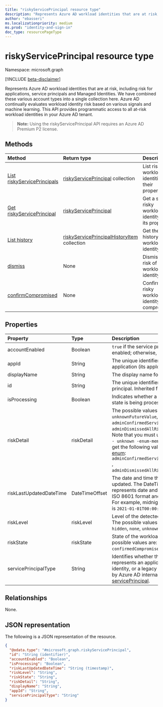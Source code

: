 ```yaml
---
title: "riskyServicePrincipal resource type"
description: "Represents Azure AD workload identities that are at risk, including risk for applications, service principals and Managed Identities. "
author: "ebasseri"
ms.localizationpriority: medium
ms.prod: "identity-and-sign-in"
doc_type: resourcePageType
---
```


# riskyServicePrincipal resource type

Namespace: microsoft.graph

[!INCLUDE [beta-disclaimer](../../includes/beta-disclaimer.md)]

Represents Azure AD workload identities that are at risk, including risk for applications, service principals and Managed Identities. We have combined these various account types into a single collection here. Azure AD continually evaluates workload identity risk based on various signals and machine learning. This API provides programmatic access to all at-risk workload identities in your Azure AD tenant.

>**Note:** Using the riskyServicePrincipal API requires an Azure AD Premium P2 license.

## Methods
|Method|Return type|Description|
|:---|:---|:---|
|[List riskyServicePrincipals](../api/riskyserviceprincipal-list.md)|[riskyServicePrincipal](../resources/riskyserviceprincipal.md) collection|List risky workload identities and their properties.|
|[Get riskyServicePrincipal](../api/riskyserviceprincipal-get.md)|[riskyServicePrincipal](../resources/riskyserviceprincipal.md)|Get a specific risky workload identity and its properties.|
|[List history](../api/riskyserviceprincipal-list-history.md)|[riskyServicePrincipalHistoryItem](../resources/riskyserviceprincipalhistoryitem.md) collection|Get the risk history of a workload identity.|
|[dismiss](../api/riskyserviceprincipal-dismiss.md)|None|Dismiss the risk of a risky workload identity.|
|[confirmCompromised](../api/riskyserviceprincipal-confirmcompromised.md)|None|Confirm a risky workload identity as compromised.|


## Properties
|Property|Type|Description|
|:---|:---|:---|
|accountEnabled|Boolean|`true` if the service principal account is enabled; otherwise, `false`.|
|appId|String|The unique identifier for the associated application (its appId property), if any.|
|displayName|String|The display name for the service principal.|
|id|String|The unique identifier for the service principal. Inherited from [directoryObject](../resources/entity.md).|
|isProcessing|Boolean|Indicates whether a workload identity's risky state is being processed by the backend.|
|riskDetail|riskDetail|The possible values are: `none`, `hidden`,  `unknownFutureValue`, `adminConfirmedServicePrincipalCompromised`, `adminDismissedAllRiskForServicePrincipal`. Note that you must use the `Prefer: include - unknown -enum-members` request header to get the following value(s) in this [evolvable enum](/graph/best-practices-concept#handling-future-members-in-evolvable-enumerations): `adminConfirmedServicePrincipalCompromised` , `adminDismissedAllRiskForServicePrincipal`.|
|riskLastUpdatedDateTime|DateTimeOffset|The date and time that the risk state was last updated. The DateTimeOffset type represents date and time information using ISO 8601 format and is always in UTC time. For example, midnight UTC on Jan 1, 2021 is `2021-01-01T00:00:00Z.`|
|riskLevel|riskLevel|Level of the detected risky workload identity. The possible values are: `low`, `medium`, `high`, `hidden`, `none`, `unknownFutureValue`.|
|riskState|riskState|State of the workload identity's risk. The possible values are: `none`, `dismissed`, `atRisk`, `confirmedCompromised`, `unknownFutureValue`.|
|servicePrincipalType|String|Identifies whether the service principal represents an application, a managed identity, or a legacy application. This is set by Azure AD internally. Inherits from [servicePrincipal](../resources/servicePrincipal.md). 

## Relationships
None.

## JSON representation
The following is a JSON representation of the resource.
<!-- {
  "blockType": "resource",
  "keyProperty": "id",
  "@odata.type": "microsoft.graph.riskyServicePrincipal",
  "baseType": "microsoft.graph.entity",
  "openType": false
}
-->
``` json
{
  "@odata.type": "#microsoft.graph.riskyServicePrincipal",
  "id": "String (identifier)",
  "accountEnabled": "Boolean",
  "isProcessing": "Boolean",
  "riskLastUpdatedDateTime": "String (timestamp)",
  "riskLevel": "String",
  "riskState": "String",
  "riskDetail": "String",
  "displayName": "String",
  "appId": "String",
  "servicePrincipalType": "String"
}
```

